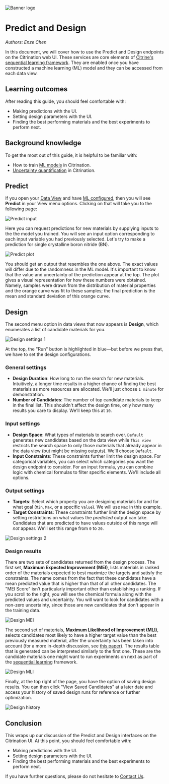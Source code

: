 ![Banner logo](../fig/citrine_banner.png "Banner logo")

# Predict and Design
*Authors: Enze Chen*

In this document, we will cover how to use the Predict and Design endpoints on the Citrination web UI. These services are core elements of [Citrine's sequential learning framework](https://citrine.io/platform/sequential-learning/). They are enabled once you have constructed a machine learning (ML) model and they can be accessed from each data view.

## Learning outcomes
After reading this guide, you should feel comfortable with:
* Making predictions with the UI.
* Setting design parameters with the UI.
* Finding the best performing materials and the best experiments to perform next.

## Background knowledge
To get the most out of this guide, it is helpful to be familiar with:
* How to train [ML models](06_machine_learning.md) in Citrination.
* [Uncertainty quantification](https://arxiv.org/pdf/1704.07423.pdf) in Citrination.

## Predict
If you open your [Data View](03_data_views.md) and have [ML configured](06_machine_learning.md), then you will see **Predict** in your View menu options. Clicking on that will take you to the following page:

![Predict input](fig/61_predict_input.png "Predict input")

Here you can request predictions for new materials by supplying inputs to the the model you trained. You will see an input option corresponding to each input variable you had previously selected. Let's try to make a prediction for single crystalline boron nitride (BN).

![Predict plot](fig/62_predict_plot.png "Predict plot")

You should get an output that resembles the one above. The exact values will differ due to the randomness in the ML model. It's important to know that the value and uncertainty of the prediction appear at the top. The plot gives a visual representation for how these numbers were obtained. Namely, samples were drawn from the distribution of material properties and the orange curve was fit to these samples; the final prediction is the mean and standard deviation of this orange curve.

## Design
The second menu option in data views that now appears is **Design**, which enumerates a list of candidate materials for you.

![Design settings 1](fig/63_design_settings1.png "Design settings 1")

At the top, the "Run" button is highlighted in blue—but before we press that, we have to set the design configurations.

### General settings
* **Design Duration**: How long to run the search for new materials. Intuitively, a longer time results in a higher chance of finding the best materials as more resources are allocated. We'll just choose `1 minute` for demonstration.
* **Number of Candidates**: The number of top candidate materials to keep in the final list. This shouldn't affect the design time, only how many results you care to display. We'll keep this at `10`.

### Input settings
* **Design Space**: What types of materials to search over. `Default` generates new candidates based on the data view while `This view` restricts the search space to only those materials that already appear in the data view (but might be missing outputs). We'll choose `Default`.
* **Input Constraints**: These constraints further limit the design space. For categorical variables, you can select which categories you want the design endpoint to consider. For an input formula, you can combine logic with chemical formulas to filter specific elements. We'll include all options.

### Output settings
* **Targets**: Select which property you are designing materials for and for what goal (`Min`, `Max`, or a specific `Value`). We will use `Max` in this example.
* **Target Constraints**: These constraints further limit the design space by setting restrictions on what values the *predicted* output can take. Candidates that are predicted to have values outside of this range will *not* appear. We'll set this range from `0` to `20`.

![Design settings 2](fig/63_design_settings2.png "Design settings 2")

### Design results
There are two sets of candidates returned from the design process. The first set, **Maximum Expected Improvement (MEI)**, lists materials in ranked order of the materials expected to best maximize the targets and satisfy the constraints. The name comes from the fact that these candidates have a mean predicted value that is higher than that of all other candidates. The "MEI Score" isn't particularly important other than establishing a ranking. If you scroll to the right, you will see the chemical formula along with the predicted values and uncertainty. You will want to look for candidates with a non-zero uncertainty, since those are new candidates that don't appear in the training data.

![Design MEI](fig/64_design_mei.png "Design MEI")

The second set of materials, **Maximum Likelihood of Improvement (MLI)**, selects candidates most likely to have a higher target value than the best previously measured material, after the uncertainty has been taken into account (for a more in-depth discussion, see [this paper](https://arxiv.org/pdf/1704.07423.pdf)). The results table that is generated can be interpreted similarly to the first one. These are the candidate materials one might want to run experiments on next as part of the [sequential learning](https://citrine.io/platform/sequential-learning/) framework.

![Design MLI](fig/64_design_mli.png "Design MLI")

Finally, at the top right of the page, you have the option of saving design results. You can then click "View Saved Candidates" at a later date and access your history of saved design runs for reference or further optimization.

![Design history](fig/65_design_history.png "Design history")

## Conclusion

This wraps up our discussion of the Predict and Design interfaces on the Citrination UI. At this point, you should feel comfortable with:
* Making predictions with the UI.
* Setting design parameters with the UI.
* Finding the best performing materials and the best experiments to perform next.

If you have further questions, please do not hesitate to [Contact Us](https://citrine.io/contact/).
